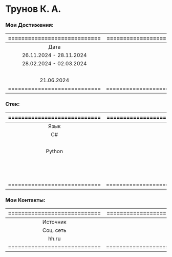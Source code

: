 # Трунов К. А.
### Мои Достижения:

| ============================ | ============================================================================================================================= |
| :--------------------------: | :--------------------------------------------------------------------: |
|             Дата             |                                                            Название                                                             |
|   26.11.2024 - 28.11.2024    |                                [Онлайн соревнование от МТУСИ](https://github.com/KlimentFis/KIP)                                |
|   28.02.2024 - 02.03.2024    | [Нейроигра](https://drive.google.com/file/d/14cXQKAdb4eimwt6hJ8Uy4aF8Myw8-6df/view?usp=sharing) |
|                              |                                     [Оглашение результатов](https://vk.cc/cdT13r)                                     |
|          21.06.2024          |                             [Дипломный проект](https://github.com/KlimentFis/Our_Diploma)                             |
| ============================ | ============================================================================================================================= |
### Стек:

| ============================ | ============================================================================================================================= |
| :--------------------------: | :--------------------------------------------------------------------: |
|             Язык             |                               Технология                               |
|              C#              |                                  WPF                                   |
|                              |                             Xamarin.Forms                              |
|            Python            |                                 Django                                 |
|                              |                                  DRF                                   |
|                              |                                 Flask                                  |
|                              |                             Flask Rest API                             |
| ============================ | ============================================================================================================================= |

### Мои Контакты:

| ============================ | ============================================================================================================================= |
| :--------------------------: | :--------------------------------------------------------------------: |
|           Источник           |                                Название                                |
|          Соц. сеть           |                   [Telegram](http://t.me/KlimentFis)                   |
|            hh.ru             | [Резюме](https://hh.ru/resume/aed9097bff088a6ee40039ed1f3871554d344e)  |
| ============================ | ============================================================================================================================= |


